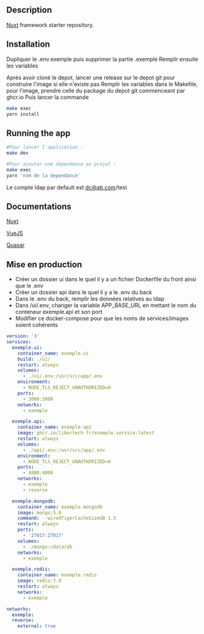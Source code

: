 ## Description

[Nuxt](https://github.com/nestjs/nest) framework starter repository.

## Installation

Dupliquer le .env.exemple puis supprimer la partie .exemple
Remplir ensuite les variables

Après avoir cloné le depot, lancer une release sur le depot git pour construire l'image si elle n'existe pas
Remplir les variables dans le Makefile, pour l'image, prendre celle du package du depot git commenceant par ghcr.io
Puis lancer la commande

```bash
make exec
yarn install
```

## Running the app

```bash
#Pour lancer l'application :
make dev

#Pour ajouter une dépendance au projet :
make exec
yarn 'nom de la dependance'
```

Le compte ldap par default est dc@ab.com/test

## Documentations

[Nuxt](https://nuxt.com/docs)

[VueJS](https://vuejs.org/guide/introduction.html)

[Quasar](https://quasar.dev/)

## Mise en production

- Créer un dossier ui dans le quel il y a un fichier Dockerfile du front ainsi que le .env
- Créer un dossier api dans le quel il y a le .env du back
- Dans le .env du back, remplir les données relatives au ldap
- Dans /ui/.env, changer la variable APP_BASE_URL en mettant le nom du conteneur exemple.api et son port
- Modifier ce docker-compose pour que les noms de services/images soient cohérents

```yml
version: '3'
services:
  exemple.ui:
    container_name: exemple.ui
    build: ./ui/
    restart: always
    volumes:
      - ./ui/.env:/usr/src/app/.env
    environment:
      - NODE_TLS_REJECT_UNAUTHORIZED=0
    ports:
      - 3000:3000
    networks:
      - exemple

  exemple.api:
    container_name: exemple.api
    image: ghcr.io/libertech-fr/exemple.service:latest
    restart: always
    volumes:
      - ./api/.env:/usr/src/app/.env
    environment:
      - NODE_TLS_REJECT_UNAUTHORIZED=0
    ports:
      - 4000:4000
    networks:
      - exemple
      - reverse

  exemple.mongodb:
    container_name: exemple.mongodb
    image: mongo:5.0
    command: --wiredTigerCacheSizeGB 1.5
    restart: always
    ports:
      - '27017:27017'
    volumes:
      - ./mongo:/data/db
    networks:
      - exemple

  exemple.redis:
    container_name: exemple.redis
    image: redis:7.0
    restart: always
    networks:
      - exemple

networks:
  exemple:
  reverse:
    external: true
```
